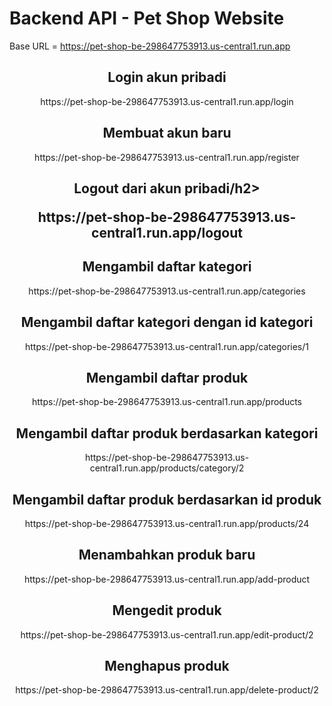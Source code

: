 # Backend API - Pet Shop Website

Base URL = https://pet-shop-be-298647753913.us-central1.run.app

<h2 align="center">Login akun pribadi</h2>
<p align="center">https://pet-shop-be-298647753913.us-central1.run.app/login</p>

<h2 align="center">Membuat akun baru</h2>
<p align="center">https://pet-shop-be-298647753913.us-central1.run.app/register</p>

<h2 align="center">Logout dari akun pribadi/h2>
<p align="center">https://pet-shop-be-298647753913.us-central1.run.app/logout</p>

<h2 align="center">Mengambil daftar kategori</h2>
<p align="center">https://pet-shop-be-298647753913.us-central1.run.app/categories</p>

<h2 align="center">Mengambil daftar kategori dengan id kategori</h2>
<p align="center">https://pet-shop-be-298647753913.us-central1.run.app/categories/1</p>

<h2 align="center">Mengambil daftar produk</h2>
<p align="center">https://pet-shop-be-298647753913.us-central1.run.app/products</p>

<h2 align="center">Mengambil daftar produk berdasarkan kategori</h2>
<p align="center">https://pet-shop-be-298647753913.us-central1.run.app/products/category/2</p>

<h2 align="center">Mengambil daftar produk berdasarkan id produk</h2>
<p align="center">https://pet-shop-be-298647753913.us-central1.run.app/products/24</p>

<h2 align="center">Menambahkan produk baru</h2>
<p align="center">https://pet-shop-be-298647753913.us-central1.run.app/add-product</p>

<h2 align="center">Mengedit produk </h2>
<p align="center">https://pet-shop-be-298647753913.us-central1.run.app/edit-product/2</p>

<h2 align="center">Menghapus produk </h2>
<p align="center">https://pet-shop-be-298647753913.us-central1.run.app/delete-product/2</p>

